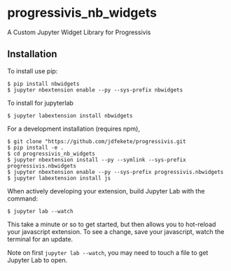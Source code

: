 progressivis_nb_widgets
===============================

A Custom Jupyter Widget Library for Progressivis

Installation
------------

To install use pip:

    $ pip install nbwidgets
    $ jupyter nbextension enable --py --sys-prefix nbwidgets

To install for jupyterlab

    $ jupyter labextension install nbwidgets

For a development installation (requires npm),

    $ git clone "https://github.com/jdfekete/progressivis.git
    $ pip install -e .
    $ cd progressivis_nb_widgets
    $ jupyter nbextension install --py --symlink --sys-prefix progressivis.nbwidgets
    $ jupyter nbextension enable --py --sys-prefix progressivis.nbwidgets
    $ jupyter labextension install js

When actively developing your extension, build Jupyter Lab with the command:

    $ jupyter lab --watch

This take a minute or so to get started, but then allows you to hot-reload your javascript extension.
To see a change, save your javascript, watch the terminal for an update.

Note on first `jupyter lab --watch`, you may need to touch a file to get Jupyter Lab to open.

